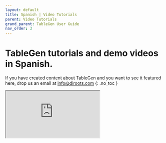 ```yaml
---
layout: default
title: Spanish | Video Tutorials
parent: Video Tutorials
grand_parent: TableGen User Guide
nav_order: 3
---
```


# TableGen tutorials and demo videos in Spanish.
If you have created content about TableGen and you want to see it featured here, drop us an email at info@diroots.com
{: .no_toc }

 <div class="di-iframe-container">
  <iframe
  title="TableGen | TABLAS DE EXCEL A REVIT DE FORMA GRATUITA!!! 🤩🤩"
  class="di-responsive-iframe" 
  src="https://www.youtube.com/embed/rCLfdh0HFwY">
  </iframe>
</div>